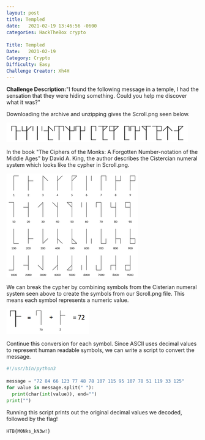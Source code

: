 ```yaml
---
layout: post
title: Templed
date:   2021-02-19 13:46:56 -0600
categories: HackTheBox crypto

Title: Templed
Date:   2021-02-19
Category: Crypto
Difficulty: Easy
Challenge Creator: Xh4H
---
```


**Challenge Description:**&quot;I found the following message in a temple, I had the sensation that they were hiding something. Could you help me discover what it was?&quot;

Downloading the archive and unzipping gives the Scroll.png seen below.

![image1](./images/Picture1.png)

In the book &quot;The Ciphers of the Monks: A Forgotten Number-notation of the Middle Ages&quot; by David A. King, the author describes the Cistercian numeral system which looks like the cypher in Scroll.png.

![image2](./images/Picture2.png)

We can break the cypher by combining symbols from the Cisterian numeral system seen above to create the symbols from our Scroll.png file. This means each symbol represents a numeric value.

![image3](./images/Picture4.png)

Continue this conversion for each symbol. Since ASCII uses decimal values to represent human readable symbols, we can write a script to convert the message.

```python
#!/usr/bin/python3

message = "72 84 66 123 77 48 78 107 115 95 107 78 51 119 33 125"
for value in message.split(" "):
  print(char(int(value)), end="")
print("")
```

Running this script prints out the original decimal values we decoded, followed by the flag!

```HTB{M0Nks_kN3w!}```
